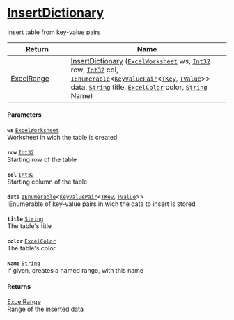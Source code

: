 # [InsertDictionary](./ExcelHelper--InsertDictionary.md)

Insert table from key-value pairs

| Return<div><a href="#"><img width=375></a></div> | Name<div><a href="#"><img width=525></a></div> | 
| --- | --- | 
| [ExcelRange](./ExcelHelper--InsertDictionary.md) | [InsertDictionary](./ExcelHelper--InsertDictionary.md) ([`ExcelWorksheet`](./ExcelHelper--InsertDictionary.md) ws, [`Int32`](https://docs.microsoft.com/en-us/dotnet/api/System.Int32) row, [`Int32`](https://docs.microsoft.com/en-us/dotnet/api/System.Int32) col, [`IEnumerable`](./ExcelHelper--InsertDictionary.md)\<[`KeyValuePair`](./ExcelHelper--InsertDictionary.md)\<[`TKey`](./ExcelHelper--InsertDictionary.md), [`TValue`](./ExcelHelper--InsertDictionary.md)>> data, [`String`](https://docs.microsoft.com/en-us/dotnet/api/System.String) title, [`ExcelColor`](./../Excel/ExcelColor.md) color, [`String`](https://docs.microsoft.com/en-us/dotnet/api/System.String) Name) | 


#### Parameters
**`ws`**  [`ExcelWorksheet`](./ExcelHelper--InsertDictionary.md)<br>Worksheet in wich the table is created<br><br>**`row`**  [`Int32`](https://docs.microsoft.com/en-us/dotnet/api/System.Int32)<br>Starting row of the table<br><br>**`col`**  [`Int32`](https://docs.microsoft.com/en-us/dotnet/api/System.Int32)<br>Starting column of the table<br><br>**`data`**  [`IEnumerable`](./ExcelHelper--InsertDictionary.md)\<[`KeyValuePair`](./ExcelHelper--InsertDictionary.md)\<[`TKey`](./ExcelHelper--InsertDictionary.md), [`TValue`](./ExcelHelper--InsertDictionary.md)>><br>IEnumerable of key-value pairs in wich the data to insert is stored<br><br>**`title`**  [`String`](https://docs.microsoft.com/en-us/dotnet/api/System.String)<br>The table's title<br><br>**`color`**  [`ExcelColor`](./../Excel/ExcelColor.md)<br>The table's color<br><br>**`Name`**  [`String`](https://docs.microsoft.com/en-us/dotnet/api/System.String)<br>If given, creates a named range, with this name
#### Returns
[ExcelRange](./ExcelHelper--InsertDictionary.md)<br>
Range of the inserted data